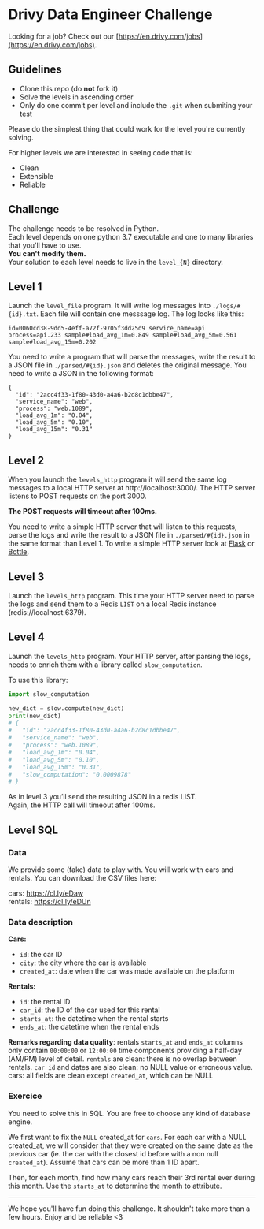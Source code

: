 # Drivy Data Engineer Challenge

Looking for a job? Check out our [https://en.drivy.com/jobs](https://en.drivy.com/jobs).

## Guidelines
- Clone this repo (do **not** fork it)
- Solve the levels in ascending order
- Only do one commit per level and include the `.git` when submiting your test

Please do the simplest thing that could work for the level you're currently solving.

For higher levels we are interested in seeing code that is:

- Clean
- Extensible
- Reliable

## Challenge

The challenge needs to be resolved in Python.  
Each level depends on one python 3.7 executable and one to many libraries that you'll have to use.  
**You can't modify them.**  
Your solution to each level needs to live in the `level_{N}` directory.

## Level 1

Launch the `level_file` program.
It will write log messages into `./logs/#{id}.txt`.
Each file will contain one messsage log. The log looks like this:

```
id=0060cd38-9dd5-4eff-a72f-9705f3dd25d9 service_name=api process=api.233 sample#load_avg_1m=0.849 sample#load_avg_5m=0.561 sample#load_avg_15m=0.202
```

You need to write a program that will parse the messages, write the result to a JSON file in `./parsed/#{id}.json` and deletes the original message.
You need to write a JSON in the following format:

```
{
  "id": "2acc4f33-1f80-43d0-a4a6-b2d8c1dbbe47",
  "service_name": "web",
  "process": "web.1089",
  "load_avg_1m": "0.04",
  "load_avg_5m": "0.10",
  "load_avg_15m": "0.31"
}
```

## Level 2

When you launch the `levels_http` program it will send the same log messages to a local HTTP server at http://localhost:3000/.
The HTTP server listens to POST requests on the port 3000.

**The POST requests will timeout after 100ms.**

You need to write a simple HTTP server that will listen to this requests, parse the logs and write the result to a JSON file in `./parsed/#{id}.json` in the same format than Level 1.
To write a simple HTTP server look at [Flask](http://flask.pocoo.org/) or [Bottle](https://bottlepy.org/docs/dev/).

## Level 3

Launch the `levels_http` program.
This time your HTTP server need to parse the logs and send them to a Redis `LIST` on a local Redis instance (redis://localhost:6379).

## Level 4

Launch the `levels_http` program.
Your HTTP server, after parsing the logs, needs to enrich them with a library called `slow_computation`.

To use this library:

```python
import slow_computation

new_dict = slow.compute(new_dict)
print(new_dict)
# {
#   "id": "2acc4f33-1f80-43d0-a4a6-b2d8c1dbbe47",
#   "service_name": "web",
#   "process": "web.1089",
#   "load_avg_1m": "0.04",
#   "load_avg_5m": "0.10",
#   "load_avg_15m": "0.31",
#   "slow_computation": "0.0009878"
# }
```

As in level 3 you’ll send the resulting JSON in a redis LIST.  
Again, the HTTP call will timeout after 100ms.

## Level SQL

### Data

We provide some (fake) data to play with. You will work with cars and rentals. You can download the CSV files here:

cars: https://cl.ly/eDaw  
rentals: https://cl.ly/eDUn

### Data description

**Cars:**

- `id`: the car ID
- `city`: the city where the car is available
- `created_at`: date when the car was made available on the platform

**Rentals:**

- `id`: the rental ID
- `car_id`: the ID of the car used for this rental
- `starts_at`: the datetime when the rental starts
- `ends_at`: the datetime when the rental ends

**Remarks regarding data quality**: rentals `starts_at` and `ends_at` columns only contain `00:00:00` or `12:00:00` time components providing a half-day (AM/PM) level of detail. `rentals` are clean: there is no overlap between rentals. `car_id` and dates are also clean: no NULL value or erroneous value. cars: all fields are clean except `created_at`, which can be NULL

### Exercice

You need to solve this in SQL. You are free to choose any kind of database engine.

We first want to fix the `NULL` created_at for `cars`. For each car with a NULL created_at, we will consider that they were created on the same date as the previous car (ie. the car with the closest id before with a non null `created_at`). Assume that cars can be more than 1 ID apart.

Then, for each month, find how many cars reach their 3rd rental ever during this month. Use the `starts_at` to determine the month to attribute.

-------

We hope you'll have fun doing this challenge. It shouldn't take more than a few hours. Enjoy and be reliable <3


